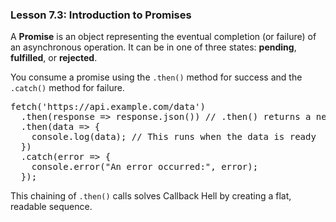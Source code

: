 ### Lesson 7.3: Introduction to Promises
<p>A <strong>Promise</strong> is an object representing the eventual completion (or failure) of an asynchronous operation. It can be in one of three states: <strong>pending</strong>, <strong>fulfilled</strong>, or <strong>rejected</strong>.</p>
<p>You consume a promise using the <code class="prose-inline-code">.then()</code> method for success and the <code class="prose-inline-code">.catch()</code> method for failure.</p>
<pre class="prose-code-block">fetch('https://api.example.com/data')
  .then(response => response.json()) // .then() returns a new promise
  .then(data => {
    console.log(data); // This runs when the data is ready
  })
  .catch(error => {
    console.error("An error occurred:", error);
  });</pre>
<p>This chaining of <code class="prose-inline-code">.then()</code> calls solves Callback Hell by creating a flat, readable sequence.</p>
